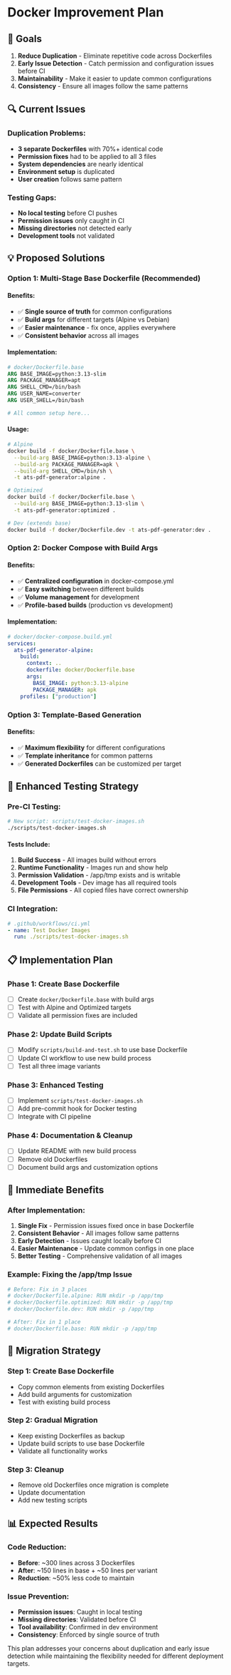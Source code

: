 # Docker Improvement Plan

## 🎯 **Goals**

1. **Reduce Duplication** - Eliminate repetitive code across Dockerfiles
2. **Early Issue Detection** - Catch permission and configuration issues before CI
3. **Maintainability** - Make it easier to update common configurations
4. **Consistency** - Ensure all images follow the same patterns

## 🔍 **Current Issues**

### **Duplication Problems:**

- **3 separate Dockerfiles** with 70%+ identical code
- **Permission fixes** had to be applied to all 3 files
- **System dependencies** are nearly identical
- **Environment setup** is duplicated
- **User creation** follows same pattern

### **Testing Gaps:**

- **No local testing** before CI pushes
- **Permission issues** only caught in CI
- **Missing directories** not detected early
- **Development tools** not validated

## 💡 **Proposed Solutions**

### **Option 1: Multi-Stage Base Dockerfile (Recommended)**

#### **Benefits:**

- ✅ **Single source of truth** for common configurations
- ✅ **Build args** for different targets (Alpine vs Debian)
- ✅ **Easier maintenance** - fix once, applies everywhere
- ✅ **Consistent behavior** across all images

#### **Implementation:**

```dockerfile
# docker/Dockerfile.base
ARG BASE_IMAGE=python:3.13-slim
ARG PACKAGE_MANAGER=apt
ARG SHELL_CMD=/bin/bash
ARG USER_NAME=converter
ARG USER_SHELL=/bin/bash

# All common setup here...
```

#### **Usage:**

```bash
# Alpine
docker build -f docker/Dockerfile.base \
  --build-arg BASE_IMAGE=python:3.13-alpine \
  --build-arg PACKAGE_MANAGER=apk \
  --build-arg SHELL_CMD=/bin/sh \
  -t ats-pdf-generator:alpine .

# Optimized
docker build -f docker/Dockerfile.base \
  --build-arg BASE_IMAGE=python:3.13-slim \
  -t ats-pdf-generator:optimized .

# Dev (extends base)
docker build -f docker/Dockerfile.dev -t ats-pdf-generator:dev .
```

### **Option 2: Docker Compose with Build Args**

#### **Benefits:**

- ✅ **Centralized configuration** in docker-compose.yml
- ✅ **Easy switching** between different builds
- ✅ **Volume management** for development
- ✅ **Profile-based builds** (production vs development)

#### **Implementation:**

```yaml
# docker/docker-compose.build.yml
services:
  ats-pdf-generator-alpine:
    build:
      context: ..
      dockerfile: docker/Dockerfile.base
      args:
        BASE_IMAGE: python:3.13-alpine
        PACKAGE_MANAGER: apk
    profiles: ["production"]
```

### **Option 3: Template-Based Generation**

#### **Benefits:**

- ✅ **Maximum flexibility** for different configurations
- ✅ **Template inheritance** for common patterns
- ✅ **Generated Dockerfiles** can be customized per target

## 🧪 **Enhanced Testing Strategy**

### **Pre-CI Testing:**

```bash
# New script: scripts/test-docker-images.sh
./scripts/test-docker-images.sh
```

#### **Tests Include:**

1. **Build Success** - All images build without errors
2. **Runtime Functionality** - Images run and show help
3. **Permission Validation** - /app/tmp exists and is writable
4. **Development Tools** - Dev image has all required tools
5. **File Permissions** - All copied files have correct ownership

### **CI Integration:**

```yaml
# .github/workflows/ci.yml
- name: Test Docker Images
  run: ./scripts/test-docker-images.sh
```

## 📋 **Implementation Plan**

### **Phase 1: Create Base Dockerfile**

- [ ] Create `docker/Dockerfile.base` with build args
- [ ] Test with Alpine and Optimized targets
- [ ] Validate all permission fixes are included

### **Phase 2: Update Build Scripts**

- [ ] Modify `scripts/build-and-test.sh` to use base Dockerfile
- [ ] Update CI workflow to use new build process
- [ ] Test all three image variants

### **Phase 3: Enhanced Testing**

- [ ] Implement `scripts/test-docker-images.sh`
- [ ] Add pre-commit hook for Docker testing
- [ ] Integrate with CI pipeline

### **Phase 4: Documentation & Cleanup**

- [ ] Update README with new build process
- [ ] Remove old Dockerfiles
- [ ] Document build args and customization options

## 🚀 **Immediate Benefits**

### **After Implementation:**

1. **Single Fix** - Permission issues fixed once in base Dockerfile
2. **Consistent Behavior** - All images follow same patterns
3. **Early Detection** - Issues caught locally before CI
4. **Easier Maintenance** - Update common configs in one place
5. **Better Testing** - Comprehensive validation of all images

### **Example: Fixing the /app/tmp Issue**

```dockerfile
# Before: Fix in 3 places
# docker/Dockerfile.alpine: RUN mkdir -p /app/tmp
# docker/Dockerfile.optimized: RUN mkdir -p /app/tmp
# docker/Dockerfile.dev: RUN mkdir -p /app/tmp

# After: Fix in 1 place
# docker/Dockerfile.base: RUN mkdir -p /app/tmp
```

## 🔧 **Migration Strategy**

### **Step 1: Create Base Dockerfile**

- Copy common elements from existing Dockerfiles
- Add build arguments for customization
- Test with existing build process

### **Step 2: Gradual Migration**

- Keep existing Dockerfiles as backup
- Update build scripts to use base Dockerfile
- Validate all functionality works

### **Step 3: Cleanup**

- Remove old Dockerfiles once migration is complete
- Update documentation
- Add new testing scripts

## 📊 **Expected Results**

### **Code Reduction:**

- **Before**: ~300 lines across 3 Dockerfiles
- **After**: ~150 lines in base + ~50 lines per variant
- **Reduction**: ~50% less code to maintain

### **Issue Prevention:**

- **Permission issues**: Caught in local testing
- **Missing directories**: Validated before CI
- **Tool availability**: Confirmed in dev environment
- **Consistency**: Enforced by single source of truth

This plan addresses your concerns about duplication and early issue detection while maintaining the flexibility needed for different deployment targets.

